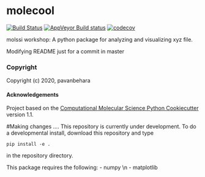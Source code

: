 molecool
==============================
[//]: # (Badges)
[![Build Status](https://travis-ci.org/pavankum/molecool.svg?branch=master)](https://travis-ci.org/pavankum/molecool)
[![AppVeyor Build status](https://ci.appveyor.com/api/projects/status/REPLACE_WITH_APPVEYOR_LINK/branch/master?svg=true)](https://ci.appveyor.com/project/REPLACE_WITH_OWNER_ACCOUNT/molecool/branch/master)
[![codecov](https://codecov.io/gh/pavankum/molecool/branch/master/graph/badge.svg)](https://codecov.io/gh/pavankum/molecool)



molssi workshop: A python package for analyzing and visualizing xyz file.


Modifying README just for a commit in master

### Copyright

Copyright (c) 2020, pavanbehara


#### Acknowledgements
 
Project based on the 
[Computational Molecular Science Python Cookiecutter](https://github.com/molssi/cookiecutter-cms) version 1.1.


#Making changes ....
This repository is currently under development. To do a developmental install, download this repository and type

`pip install -e .`

in the repository directory.

This package requires the following:
	- numpy \n
	- matplotlib